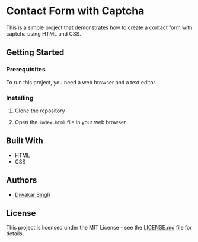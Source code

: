 # Contact Form with Captcha

This is a simple project that demonstrates how to create a contact form with captcha using HTML and CSS.

## Getting Started

### Prerequisites

To run this project, you need a web browser and a text editor. 

### Installing

1. Clone the repository

2. Open the `index.html` file in your web browser.

## Built With

* HTML
* CSS

## Authors

* [Diwakar  Singh](https://github.com/thakurdiwakar)

## License

This project is licensed under the MIT License - see the [LICENSE.md](LICENSE.md) file for details.
